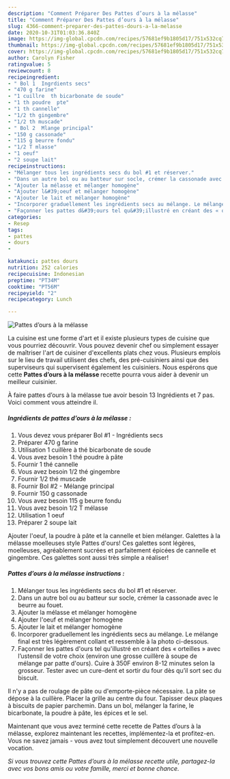 ```yaml
---
description: "Comment Préparer Des Pattes d’ours à la mélasse"
title: "Comment Préparer Des Pattes d’ours à la mélasse"
slug: 4366-comment-preparer-des-pattes-dours-a-la-melasse
date: 2020-10-31T01:03:36.840Z
image: https://img-global.cpcdn.com/recipes/57681ef9b1805d17/751x532cq70/pattes-dours-a-la-melasse-photo-principale-de-la-recette.jpg
thumbnail: https://img-global.cpcdn.com/recipes/57681ef9b1805d17/751x532cq70/pattes-dours-a-la-melasse-photo-principale-de-la-recette.jpg
cover: https://img-global.cpcdn.com/recipes/57681ef9b1805d17/751x532cq70/pattes-dours-a-la-melasse-photo-principale-de-la-recette.jpg
author: Carolyn Fisher
ratingvalue: 5
reviewcount: 8
recipeingredient:
- " Bol 1  Ingrdients secs"
- "470 g farine"
- "1 cuillre  th bicarbonate de soude"
- "1 th poudre  pte"
- "1 th cannelle"
- "1/2 th gingembre"
- "1/2 th muscade"
- " Bol 2  Mlange principal"
- "150 g cassonade"
- "115 g beurre fondu"
- "1/2 T mlasse"
- "1 oeuf"
- "2 soupe lait"
recipeinstructions:
- "Mélanger tous les ingrédients secs du bol #1 et réserver."
- "Dans un autre bol ou au batteur sur socle, crémer la cassonade avec le beurre au fouet."
- "Ajouter la mélasse et mélanger homogène"
- "Ajouter l&#39;oeuf et mélanger homogène"
- "Ajouter le lait et mélanger homogène"
- "Incorporer graduellement les ingrédients secs au mélange. Le mélange final est très légèrement collant et ressemble à la photo ci-dessous."
- "Façonner les pattes d&#39;ours tel qu&#39;illustré en créant des « orteilles » avec l’ustensil de votre choix (environ une grosse cuillère à soupe de mélange par patte d&#39;ours). Cuire à 350F environ 8-12 minutes selon la grosseur. Tester avec un cure-dent et sortir du four dès qu’il sort sec du biscuit."
categories:
- Resep
tags:
- pattes
- dours
- 

katakunci: pattes dours  
nutrition: 252 calories
recipecuisine: Indonesian
preptime: "PT34M"
cooktime: "PT56M"
recipeyield: "2"
recipecategory: Lunch

---
```



![Pattes d’ours à la mélasse](https://img-global.cpcdn.com/recipes/57681ef9b1805d17/751x532cq70/pattes-dours-a-la-melasse-photo-principale-de-la-recette.jpg)

La cuisine est une forme d'art et il existe plusieurs types de cuisine que vous pourriez découvrir. Vous pouvez devenir chef ou simplement essayer de maîtriser l'art de cuisiner d'excellents plats chez vous. Plusieurs emplois sur le lieu de travail utilisent des chefs, des pré-cuisiniers ainsi que des superviseurs qui supervisent également les cuisiniers. Nous espérons que cette <strong> Pattes d’ours à la mélasse </strong> recette pourra vous aider à devenir un meilleur cuisinier.

<!--inarticleads1-->

À faire pattes d’ours à la mélasse tue avoir besoin 13 Ingrédients et 7 pas. Voici comment vous atteindre il.

##### Ingrédients de pattes d’ours à la mélasse :

1. Vous devez vous préparer  Bol #1 - Ingrédients secs
1. Préparer 470 g farine
1. Utilisation 1 cuillère à thé bicarbonate de soude
1. Vous avez besoin 1 thé poudre à pâte
1. Fournir 1 thé cannelle
1. Vous avez besoin 1/2 thé gingembre
1. Fournir 1/2 thé muscade
1. Fournir  Bol #2 - Mélange principal
1. Fournir 150 g cassonade
1. Vous avez besoin 115 g beurre fondu
1. Vous avez besoin 1/2 T mélasse
1. Utilisation 1 oeuf
1. Préparer 2 soupe lait


Ajouter l&#39;oeuf, la poudre à pâte et la cannelle et bien mélanger. Galettes à la mélasse moelleuses style Pattes d&#39;ours! Ces galettes sont légères, moelleuses, agréablement sucrées et parfaitement épicées de cannelle et gingembre. Ces galettes sont aussi très simple a réaliser! 

<!--inarticleads2-->

##### Pattes d’ours à la mélasse instructions :

1. Mélanger tous les ingrédients secs du bol #1 et réserver.
1. Dans un autre bol ou au batteur sur socle, crémer la cassonade avec le beurre au fouet.
1. Ajouter la mélasse et mélanger homogène
1. Ajouter l&#39;oeuf et mélanger homogène
1. Ajouter le lait et mélanger homogène
1. Incorporer graduellement les ingrédients secs au mélange. Le mélange final est très légèrement collant et ressemble à la photo ci-dessous.
1. Façonner les pattes d&#39;ours tel qu&#39;illustré en créant des « orteilles » avec l’ustensil de votre choix (environ une grosse cuillère à soupe de mélange par patte d&#39;ours). Cuire à 350F environ 8-12 minutes selon la grosseur. Tester avec un cure-dent et sortir du four dès qu’il sort sec du biscuit.


Il n&#39;y a pas de roulage de pâte ou d&#39;emporte-pièce nécessaire. La pâte se dépose à la cuillère. Placer la grille au centre du four. Tapisser deux plaques à biscuits de papier parchemin. Dans un bol, mélanger la farine, le bicarbonate, la poudre à pâte, les épices et le sel. 

<!--inarticleads1-->

<p>
Maintenant que vous avez terminé cette recette de Pattes d’ours à la mélasse, explorez maintenant les recettes, implémentez-la et profitez-en. Vous ne savez jamais - vous avez tout simplement découvert une nouvelle vocation.
</p>

<p>
<i>Si vous trouvez cette Pattes d’ours à la mélasse recette utile, partagez-la avec vos bons amis ou votre famille, merci et bonne chance.</i>
</p>

